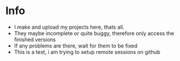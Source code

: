 # Info

- I make and upload my projects here, thats all.
- They maybe incomplete or quite buggy, therefore only access the finished versions
- If any problems are there, wait for them to be fixed
- This is a test, i am trying to setup remote sessions on github
